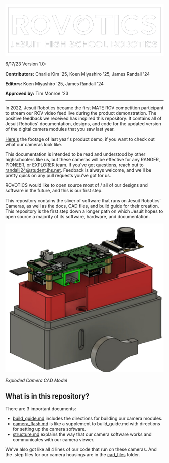 ![Image](./img/logo.png)

6/17/23 Version 1.0:

**Contributors:** Charlie Kim '25, Koen Miyashiro '25, James Randall '24

**Editors:** Koen Miyashiro '25, James Randall '24

**Approved by:** Tim Monroe '23

---

In 2022, Jesuit Robotics became the first MATE ROV competition participant to stream our ROV video feed live during the product demonstration. 
The positive feedback we received has inspired this repository: 
It contains all of Jesuit Robotics' documentation, designs, and code for the updated version of the digital camera modules that you saw last year.

[Here's](https://youtu.be/J15xGUYH15c) the footage of last year's product demo, if you want to check out what our cameras look like.

This documentation is intended to be read and understood by other highschoolers like us, but these cameras will be effective for any RANGER, PIONEER, or EXPLORER team. If you've got questions, reach out to randallj24@student.jhs.net. Feedback is always welcome, and we'll be pretty quick on any pull requests you've got for us.

ROVOTICS would like to open source most of / all of our designs and software in the future, and this is our first step.

This repository contains the sliver of software that runs on Jesuit Robotics' Cameras, as well as the docs, CAD files, and build guide for their creation. This repository is the first step down a longer path on which Jesuit hopes to open source a majority of its software, hardware, and documentation.

![Image](./img/exploded_camera.png)

*Exploded Camera CAD Model*

## What is in this repository?
There are 3 important documents:

* [build_guide.md](build_guide.md) includes the directions for building our camera modules.
* [camera_flash.md](camera_flash.md) is like a supplement to build_guide.md with directions for setting up the camera software.
* [structure.md](structure.md) explains the way that our camera software works and communicates with our camera viewer.

We've also got like all 4 lines of our code that run on these cameras. And the .step files for our camera housings are in the [cad_files](cad_files)
folder.
